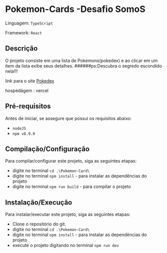 # Pokemon-Cards -Desafio SomoS

Linguagem: `TypeScript`

Framework: `React`

## Descrição

O projeto consiste em uma lista de Pokemons(pokedex) e ao clicar em um item da lista exibe seus detalhes. 
######ps:Descubra o segredo escondido nela!!!

link para o site
<a href='pokemon-card-wine.vercel.app/'>Pokedex</a>

hospedágem : vercel

## Pré-requisitos

Antes de iniciar, se assegure que possui os requisitos abaixo:

- `nodeJS` 
- `npm v8.9.0`

## Compilação/Configuração

Para compilar/configurar este projeto, siga as seguintes etapas:

- digite no terminal `cd .\Pokemon-Card\`
- digite no terminal `npm install` - para instalar as dependências do projeto
- digite no terminal `npm run build` - para compilar o projeto


## Instalação/Execução

Para instalar/executar este projeto, siga as seguintes etapas:

- Clone o repositório do git.
- digite no terminal `cd .\Pokemon-Card\`
- digite no terminal `npm install` - para instalar as dependências do projeto
- execute o projeto digitando no terminal `npm run dev`

